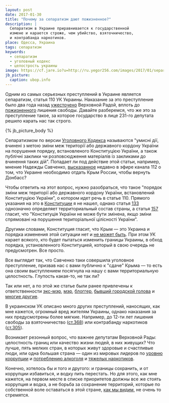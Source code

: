 ```yaml
---
layout: post
date: 2017-01-30
title: "Почему за сепаратизм дают пожизненное?"
description: |
  Сепаратизм в Украине приравнивается к государственной
  измене и карается строже, чем убийство, взяточничество,
  и контрабанда наркотиков.
place: Одесса, Украина
tags: сепаратизм
keywords:
  - сепаратизм
  - уголовный кодекс
  - целострость украины
image: https://cf.jare.io?u=http://ru.yegor256.com/images/2017/01/separation.jpg
jb_picture:
  caption: ubop.info
---
```


Одним из самых серьезных преступлений в Украине является
сепаратизм, статья 110 УК Украины. Наказание за это преступление было
два года назад [ужесточено](http://news.liga.net/news/politics/1293501-rada_uzhestochila_nakazanie_za_separatizm_i_gosizmenu.htm)
Верховной Радой, вплоть до
[пожизненного](http://w1.c1.rada.gov.ua/pls/zweb2/webproc4_1?pf3511=50384)
лишения свободы. Давайте
разберемся, что же это за преступление такое, за которое государство
в лице 231-го депутата решило карать нас так строго.

{% jb_picture_body %}

<!--more-->

Сепаратизмом по версии [Уголовного Кодекса](http://zakon3.rada.gov.ua/laws/show/2341-14/page4)
называются "умисні дії, вчинені з метою зміни меж території або державного
кордону України на порушення порядку, встановленого Конституцією України,
а також публічні заклики чи розповсюдження матеріалів із закликами до вчинення таких дій".
Попадает ли под действие этой статьи, например, мнение Надежды Савченко,
[высказанное](http://www.pravda.com.ua/rus/news/2017/01/18/7132727/)
недавно в эфире канала 112 о том, что Украине необходимо
отдать Крым России, чтобы вернуть Донбасс?

Чтобы ответить на этот вопрос, нужно разобраться, что такое
"порядок зміни меж території або державного
кордону України, встановлений Конституцією України", о котором идет речь
в статье 110. Прямого указания на это в
[Конституции](http://www.president.gov.ua/documents/constitution) я не нашел, однако
статья [133](http://www.president.gov.ua/ua/documents/constitution/konstituciya-ukrayini-rozdil-ix)
однозначно определяет территориальный состав страны,
а статья [157](http://www.president.gov.ua/ua/documents/constitution/konstituciya-ukrayini-rozdil-xiii)
гласит, что
"Конституція України не може бути змінена, якщо зміни спрямовані
на порушення територіальної цілісності України".

Другими словами, Конституция гласит, что Крым &mdash; это Украина
и порядка изменения этой ситуации нет и
[не может быть](http://www.unian.net/politics/1333432-58-ukraintsev-za-referendum-po-izmeneniyam-v-konstitutsii-o-statuse-donbassa-opros.html).
При этом УК карает
всякого, кто будет пытаться изменить границы Украины, в обход
порядка, установленного Конституцией, который в свою очередь не предусмотрен.
Все просто.

Все выглядит так, что Савченко таки совершила уголовное преступление, призвав нас с вами
публично к "сдаче" Крыма &mdash; то есть она своим выступлением посягнула
на нашу с вами территориальную целостность. Глупость какая-то, не так ли?

Так или нет, а по этой же статье были ранее привлечены к ответственности
[экс-мэр](http://obozrevatel.com/crime/17024-sud-prodlil-arest-eks-meru-slavyanska-nele-shtepe.htm),
[мэр](http://obozrevatel.com/politics/94105-prosto-predsedatelstvoval-oppoblok-vstupilsya-za-arestovannogo-mera-toretska.htm),
[блоггер](http://respublika-lv.su/1003-chergoviy-aresht-za-separatizm-u-merezh.html),
[бывший городской голова](http://ura-inform.com/ru/society/2016/05/11/byvshij-gorodskoj-golova-zolotogo-poduchi-dva-goda-tjurmy-za-separatizm)
и [многие другие](http://censor.net.ua/news/349868/s_nachala_2015_goda_za_separatizm_v_donetskoyi_oblasti_arestovany_83_cheloveka_prokuratura).

В украинском УК описано много других преступлений, наносящих, как
мне кажется, огромный вред жителям Украины, однако наказания за них
предусмотрены более мягкие. Например, до 12-ти лет лишения свободы за
взяточничество ([ст.368](http://zakon4.rada.gov.ua/laws/show/2341-14/page12)) или
контрабанду наркотиков ([ст.305](http://zakon4.rada.gov.ua/laws/show/2341-14/page9)).

Возникает резонный вопрос, что важнее депутатам Верховной Рады: целостность
границ или качество жизни людей, в них живущих? Что лучше, пять
мелких стран, в которых живут здоровые и счастливые люди, или одна большая
страна &mdash; один из мировых лидеров по
[уровню коррупции](http://gtmarket.ru/ratings/corruption-perceptions-index/info) и
[потреблению алкоголя](http://gtmarket.ru/ratings/rating-countries-alcohol-consumption/info)
и [тяжелых наркотиков](https://uk.wikipedia.org/wiki/%D0%9D%D0%B0%D1%80%D0%BA%D0%BE%D0%BC%D0%B0%D0%BD%D1%96%D1%8F_%D0%B2_%D0%A3%D0%BA%D1%80%D0%B0%D1%97%D0%BD%D1%96).

Конечно, хотелось бы и того и другого: и границы сохранить,
и от коррупции избавиться, и водку пить перестать. Но для этого, как мне
кажется, на первом месте в списке приоритетов должны все же стоять
коррупция и водка, а не борьба за сохранение территорий, которые по
собственной воле оставаться в этой стране,
[как мы видим](https://ru.wikipedia.org/wiki/%D0%A0%D0%B5%D1%84%D0%B5%D1%80%D0%B5%D0%BD%D0%B4%D1%83%D0%BC_%D0%BE_%D1%81%D0%B0%D0%BC%D0%BE%D0%BE%D0%BF%D1%80%D0%B5%D0%B4%D0%B5%D0%BB%D0%B5%D0%BD%D0%B8%D0%B8_%D0%94%D0%BE%D0%BD%D0%B5%D1%86%D0%BA%D0%BE%D0%B9_%D0%9D%D0%B0%D1%80%D0%BE%D0%B4%D0%BD%D0%BE%D0%B9_%D0%A0%D0%B5%D1%81%D0%BF%D1%83%D0%B1%D0%BB%D0%B8%D0%BA%D0%B8),
не очень то стремятся.


